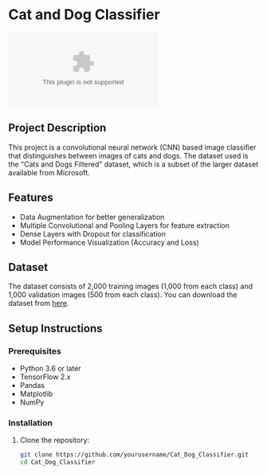 # Cat and Dog Classifier

![Cats and Dogs](https://storage.googleapis.com/mledu-datasets/cats_and_dogs_filtered.zip)

## Project Description

This project is a convolutional neural network (CNN) based image classifier that distinguishes between images of cats and dogs. The dataset used is the "Cats and Dogs Filtered" dataset, which is a subset of the larger dataset available from Microsoft.

## Features

- Data Augmentation for better generalization
- Multiple Convolutional and Pooling Layers for feature extraction
- Dense Layers with Dropout for classification
- Model Performance Visualization (Accuracy and Loss)

## Dataset

The dataset consists of 2,000 training images (1,000 from each class) and 1,000 validation images (500 from each class). You can download the dataset from [here](https://storage.googleapis.com/mledu-datasets/cats_and_dogs_filtered.zip).

## Setup Instructions

### Prerequisites

- Python 3.6 or later
- TensorFlow 2.x
- Pandas
- Matplotlib
- NumPy

### Installation

1. Clone the repository:
   ```sh
   git clone https://github.com/yourusername/Cat_Dog_Classifier.git
   cd Cat_Dog_Classifier
